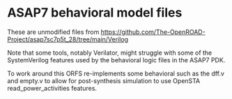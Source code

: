 ASAP7 behavioral model files
============================

These are unmodified files from
https://github.com/The-OpenROAD-Project/asap7sc7p5t_28/tree/main/Verilog

Note that some tools, notably Verilator, might struggle with some
of the SystemVerilog features used by the behavioral logic files in
the ASAP7 PDK.

To work around this ORFS re-implements some behavioral such as the dff.v
and empty.v to allow for post-synthesis simulation to use OpenSTA
read_power_activities features.


